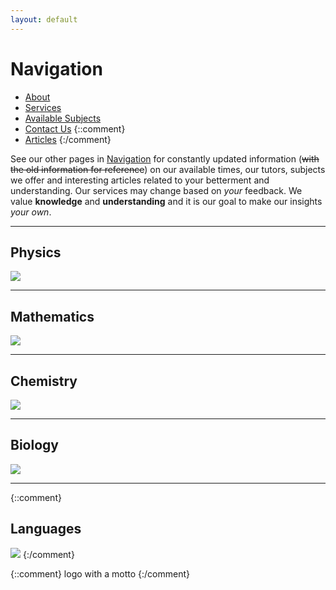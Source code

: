 ```yaml
---
layout: default
---
```


# [](#Navigation)Navigation

* [About](about)
* [Services](services)
* [Available Subjects](available-subjects)
* [Contact Us](contact-us)
{::comment}
* [Articles](articles)
{:/comment}

See our other pages in [Navigation](#navigation) for constantly updated information (~~with the old information for reference~~) on our available times, our tutors, subjects we offer and interesting articles related to your betterment and understanding. Our services may change based on _your_ feedback. We value **knowledge** and **understanding** and it is our goal to make our insights _your own_. 

* * *
## [](#Physics)Physics
![](https://cdn.rawgit.com/HelloBeastie/HelloBeastie.github.io/master/_includes/Tesla%20Coil.jpg)

* * *
## [](#Mathematics)Mathematics
![](https://cdn.rawgit.com/HelloBeastie/HelloBeastie.github.io/master/_includes/Mathematics.jpg)

* * *
## [](#Chemistry)Chemistry
![](https://cdn.rawgit.com/HelloBeastie/HelloBeastie.github.io/master/_includes/Molecule.png)

* * *
## [](#Biology)Biology
![](https://cdn.rawgit.com/HelloBeastie/HelloBeastie.github.io/master/_includes/Microorganism.jpg)

* * *
{::comment}
## [](#Languages)Languages
![](https://cdn.rawgit.com/HelloBeastie/HelloBeastie.github.io/master/_includes/Languages.jpg)
{:/comment}

{::comment}
logo with a motto
{:/comment}